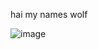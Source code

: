 hai my names wolf 

![image](https://i.pinimg.com/1200x/69/25/4e/69254eee4b803841e37f0dd458ecc70b.jpg)

<!--
**slaughterwolf/slaughterwolf** is a ✨ _special_ ✨ repository because its `README.md` (this file) appears on your GitHub profile.

Here are some ideas to get you started:

- 🔭 I’m currently working on ...
- 🌱 I’m currently learning ...
- 👯 I’m looking to collaborate on ...
- 🤔 I’m looking for help with ...
- 💬 Ask me about ...
- 📫 How to reach me: ...
- 😄 Pronouns: ...
- ⚡ Fun fact: ...
-->
